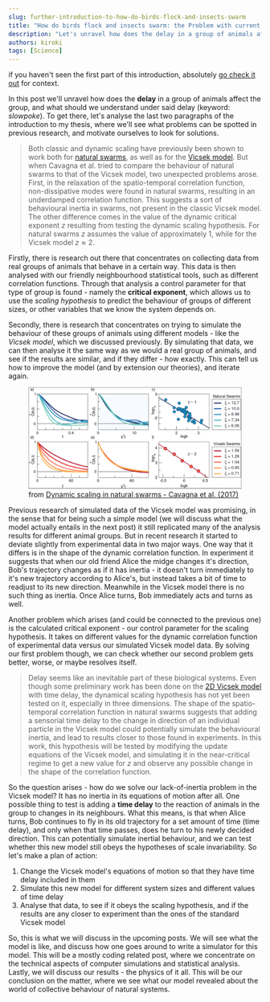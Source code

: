 ```yaml
---
slug: further-introduction-to-how-do-birds-flock-and-insects-swarm
title: "How do birds flock and insects swarm: the Problem with current models"
description: "Let's unravel how does the delay in a group of animals affect the group, and what should we understand under said delay (keyword: slowpoke). We'll see what problems can be spotted in previous research, and motivate ourselves to look for solutions."
authors: kiroki
tags: [Science]
---
```


if you haven't seen the first part of this introduction, absolutely [go check it out](/blog/introduction-to-how-do-birds-flock-and-insects-swarm/) for context.

In this post we'll unravel how does the **delay** in a group of animals affect the group, and what should we understand under said delay (keyword: _slowpoke_). To get there, let's analyse the last two paragraphs of the introduction to my thesis, where we'll see what problems can be spotted in previous research, and motivate ourselves to look for solutions.

<!-- truncate -->

>  Both classic and dynamic scaling have previously been shown to work both for  [natural swarms](https://arxiv.org/pdf/1611.08201.pdf), as well as for the  [Vicsek model](https://iopscience.iop.org/article/10.1088/1478-3975/13/6/065001/meta). But when Cavagna et al. tried to compare the behaviour of natural swarms to that of the Vicsek model, two unexpected problems arose. First, in the relaxation of the spatio-temporal correlation function, non-dissipative modes were found in natural swarms, resulting in an underdamped correlation function. This suggests a sort of behavioural inertia in swarms, not present in the classic Vicsek model. The other difference comes in the value of the dynamic critical exponent $z$ resulting from testing the dynamic scaling hypothesis. For natural swarms $z$ assumes the value of approximately $1$, while for the Vicsek model $z\approx2$.

Firstly, there is research out there that concentrates on collecting data from real groups of animals that behave in a certain way. This data is then analysed with our friendly neighbourhood statistical tools, such as different correlation functions. Through that analysis a control parameter for that type of group is found - namely the **critical exponent**, which allows us to use the _scaling hypothesis_ to predict the behaviour of groups of different sizes, or other variables that we know the system depends on.

Secondly, there is research that concentrates on trying to simulate the behaviour of these groups of animals using different models - like the _Vicsek model_, which we discussed previously. By simulating that data, we can then analyse it the same way as we would a real group of animals, and see if the results are similar, and if they differ - how exactly. This can tell us how to improve the model (and by extension our theories), and iterate again.

<figure class="kg-card kg-image-card kg-card-hascaption"><img src="/content/images/2020/01/anattasi.png" class="kg-image" alt loading="lazy"/><figcaption>from <a href="https://arxiv.org/abs/1611.08201">Dynamic scaling in natural swarms - Cavagna et al. (2017)</a></figcaption></figure>

Previous research of simulated data of the Vicsek model was promising, in the sense that for being such a simple model (we will discuss what the model actually entails in the next post) it still replicated many of the analysis results for different animal groups. But in recent research it started to deviate slightly from experimental data in two major ways. One way that it differs is in the shape of the dynamic correlation function. In experiment it suggests that when our old friend Alice the midge changes it's direction, Bob's trajectory changes as if it has inertia - it doesn't turn immediately to it's new trajectory according to Alice's, but instead takes a bit of time to readjust to its new direction. Meanwhile in the Vicsek model there is no such thing as inertia. Once Alice turns, Bob immediately acts and turns as well.

Another problem which arises (and could be connected to the previous one) is the calculated critical exponent - our control parameter for the scaling hypothesis. It takes on different values for the dynamic correlation function of experimental data versus our simulated Vicsek model data. By solving our first problem though, we can check whether our second problem gets better, worse, or maybe resolves itself.

> Delay seems like an inevitable part of these biological systems. Even though some preliminary work has been done on the [2D Vicsek model](https://journals.aps.org/pre/abstract/10.1103/PhysRevE.100.012607) with time delay, the dynamical scaling hypothesis has not yet been tested on it, especially in three dimensions. The shape of the spatio-temporal correlation function in natural swarms suggests that adding a sensorial time delay to the change in direction of an individual particle in the Vicsek model could potentially simulate the behavioural inertia, and lead to results closer to those found in experiments. In this work, this hypothesis will be tested by modifying the update equations of the Vicsek model, and simulating it in the near-critical regime to get a new value for $z$ and observe any possible change in the shape of the correlation function.

So the question arises - how do we solve our lack-of-inertia problem in the Vicsek model? It has no inertia in its equations of motion after all. One possible thing to test is adding a **time delay** to the reaction of animals in the group to changes in its neighbours. What this means, is that when Alice turns, Bob continues to fly in its old trajectory for a set amount of time (time delay), and only when that time passes, does he turn to his newly decided direction. This can potentially simulate inertial behaviour, and we can test whether this new model still obeys the hypotheses of scale invariability. So let's make a plan of action:

1. Change the Vicsek model's equations of motion so that they have time delay included in them
2. Simulate this new model for different system sizes and different values of time delay
3. Analyse that data, to see if it obeys the scaling hypothesis, and if the results are any closer to experiment than the ones of the standard Vicsek model

So, this is what we will discuss in the upcoming posts. We will see what the model is like, and discuss how one goes around to write a simulator for this model. This will be a mostly coding related post, where we concentrate on the technical aspects of computer simulations and statistical analysis. Lastly, we will discuss our results - the physics of it all. This will be our conclusion on the matter, where we see what our model revealed about the world of collective behaviour of natural systems.